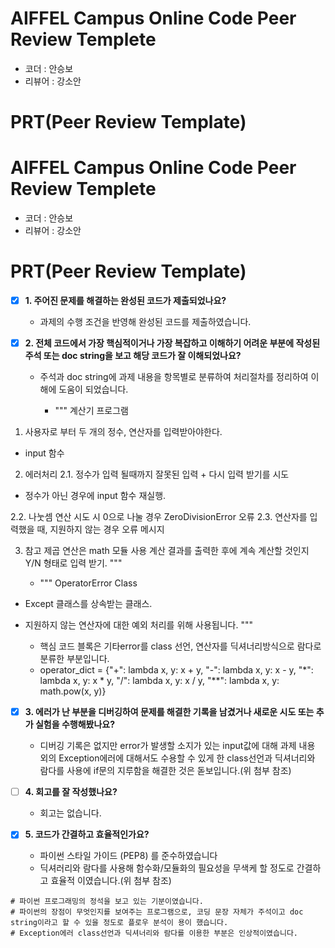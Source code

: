 # AIFFEL Campus Online Code Peer Review Templete
- 코더 : 안승보
- 리뷰어 : 강소안


# PRT(Peer Review Template)
# AIFFEL Campus Online Code Peer Review Templete
- 코더 : 안승보
- 리뷰어 : 강소안


# PRT(Peer Review Template)
- [x]  **1. 주어진 문제를 해결하는 완성된 코드가 제출되었나요?**
     
     - 과제의 수행 조건을 반영해 완성된 코드를 제출하였습니다.

    
- [x]  **2. 전체 코드에서 가장 핵심적이거나 가장 복잡하고 이해하기 어려운 부분에 작성된 
주석 또는 doc string을 보고 해당 코드가 잘 이해되었나요?**

    - 주석과 doc string에 과제 내용을 항목별로 분류하여 처리절차를 정리하여 이해에 도움이 되었습니다.
    
        - """
계산기 프로그램
1. 사용자로 부터 두 개의 정수, 연산자를 입력받아야한다.
- input 함수

2. 에러처리
2.1. 정수가 입력 될때까지 잘못된 입력 + 다시 입력 받기를 시도
- 정수가 아닌 경우에 input 함수 재실행.

2.2. 나눗셈 연산 시도 시 0으로 나눌 경우 ZeroDivisionError 오류
2.3. 연산자를 입력했을 때, 지원하지 않는 경우 오류 메시지

3. 참고
제곱 연산은 math 모듈 사용
계산 결과를 출력한 후에 계속 계산할 것인지 Y/N 형태로 입력 받기.
"""

    - """
OperatorError Class
- Except 클래스를 상속받는 클래스.
- 지원하지 않는 연산자에 대한 예외 처리를 위해 사용됩니다.
"""

    - 핵심 코드 블록은 기타error를 class 선언, 연산자를 딕셔너리방식으로 람다로 분류한 부분입니다.
    - operator_dict = {"+": lambda x, y: x + y, "-": lambda x, y: x - y, "*": lambda x, y: x * y, "/": lambda x, y: x / y, "**": lambda x, y: math.pow(x, y)}

        
- [x]  **3. 에러가 난 부분을 디버깅하여 문제를 해결한 기록을 남겼거나
새로운 시도 또는 추가 실험을 수행해봤나요?**
    - 디버깅 기록은 없지만 error가 발생할 소지가 있는 input값에 대해 과제 내용 외의 Exception에러에 대해서도 수용할 수 있게 한 class선언과 딕셔너리와 람다를 사용에 if문의 지루함을 해결한 것은 돋보입니다.(위 첨부 참조)
        
- [ ]  **4. 회고를 잘 작성했나요?**
    - 회고는 없습니다.
        
- [x]  **5. 코드가 간결하고 효율적인가요?**
    - 파이썬 스타일 가이드 (PEP8) 를 준수하였습니다
    - 딕셔러리와 람다를 사용해 함수화/모듈화의 필요성을 무색케 할 정도로 간결하고 효율적 이였습니다.(위 첨부 참조)


```
# 파이썬 프로그래밍의 정석을 보고 있는 기분이였습니다.
# 파이썬의 장점이 무엇인지를 보여주는 프로그램으로, 코딩 문장 자체가 주석이고 doc string이라고 할 수 있을 정도로 플로우 분석이 용이 했습니다. 
# Exception에러 class선언과 딕셔너리와 람다를 이용한 부분은 인상적이였습니다.
```

